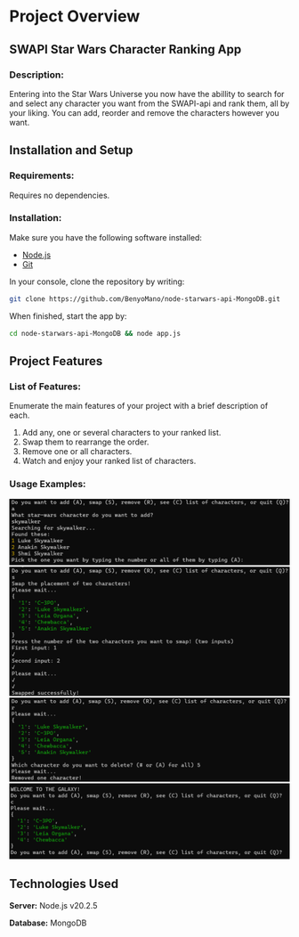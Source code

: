 # Project Overview
## SWAPI Star Wars Character Ranking App
### Description: 
Entering into the Star Wars Universe you now have the abillity to search for and select any character you want from the SWAPI-api and rank them, all by your liking. You can add, reorder and remove the characters however you want. 
## Installation and Setup
### Requirements:
Requires no dependencies.

### Installation: 
Make sure you have the following software installed:

- [Node.js](https://nodejs.org/)
- [Git](https://git-scm.com/)

In your console, clone the repository by writing:
```bash
git clone https://github.com/BenyoMano/node-starwars-api-MongoDB.git
```
When finished, start the app by:
````bash
cd node-starwars-api-MongoDB && node app.js
````
## Project Features
### List of Features: 
Enumerate the main features of your project with a brief description of each.
1. Add any, one or several characters to your ranked list.
2. Swap them to rearrange the order.
3. Remove one or all characters.
4. Watch and enjoy your ranked list of characters.
### Usage Examples:
![Alt text](image-3.png)
![Alt text](image-4.png)
![Alt text](image-5.png)
![Alt text](image.png)
## Technologies Used
**Server:** Node.js v20.2.5

**Database:** MongoDB 